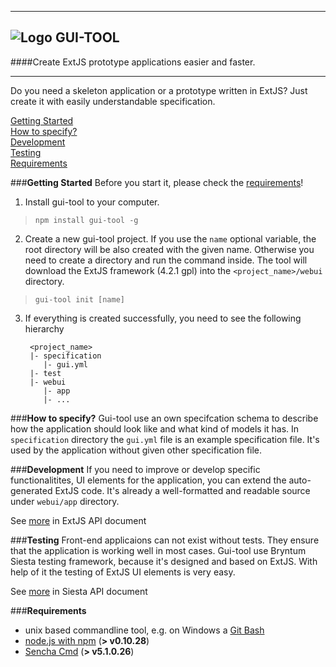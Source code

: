 ----------
![Logo](https://raw.githubusercontent.com/vartomi/gui-tool/master/gui_tool_logo.png) **GUI-TOOL**
--
####Create ExtJS prototype applications easier and faster.

----------
Do you need a skeleton application or a prototype written in ExtJS? Just create it with easily understandable specification.

[Getting Started](#getting-started)<br/>
[How to specify?](#specification)<br/>
[Development](#development)<br/>
[Testing](#testing)<br/>
[Requirements](#requirements)

###**Getting Started**
Before you start it, please check the [requirements](#requirements)!

 1.   Install gui-tool to your computer.
> `npm install gui-tool -g`
 
 
 2. Create a new gui-tool project. If you use the `name` optional variable, the root directory will be also created with the given name. Otherwise you need to create a directory and run the command inside. The tool will download the ExtJS framework (4.2.1 gpl) into the `<project_name>/webui` directory.
 > `gui-tool init [name]`
 
 3. If everything is created successfully, you need to see the following hierarchy
    ```
     <project_name>
     |- specification
        |- gui.yml
     |- test
     |- webui
        |- app
        |- ...
    ```

<a name="specification"></a>
###**How to specify?**
Gui-tool use an own specifcation schema to describe how the application should look like and what kind of models it has. In `specification` directory the `gui.yml` file is an example specification file. It's used by the application without given other specification file.

<a name="development"></a>
###**Development**
If you need to improve or develop specific functionalitites, UI elements for the application, you can extend the auto-generated ExtJS code. It's already a well-formatted and readable source under `webui/app` directory.

See [more](http://docs.sencha.com/extjs/4.2.1/) in ExtJS API document

<a name="testing"></a>
###**Testing**
Front-end applicaions can not exist without tests. They ensure that the application is working well in most cases. Gui-tool use Bryntum Siesta testing framework, because it's designed and based on ExtJS. With help of it the testing of ExtJS UI elements is very easy.

See [more](http://www.bryntum.com/docs/siesta/#!/api) in Siesta API document

<a name="requirements"></a>
###**Requirements**

 - unix based commandline tool, e.g. on Windows a [Git Bash](http://git-scm.com/downloads)
 - [node.js with npm](http://nodejs.org/download/) (**> v0.10.28**)
 - [Sencha Cmd](http://www.sencha.com/products/sencha-cmd/download) (**> v5.1.0.26**)
